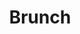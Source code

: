 ---
title: "Brunch"
icon: images/icons/brunch.svg
official_url: https://brunch.io/
vitalstats_url: https://www.staticgen.com/brunch
taxonomy: ssg
url: /brunch-themes
---